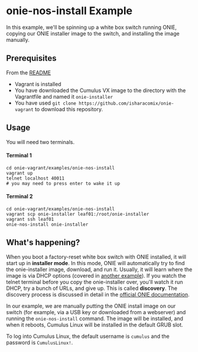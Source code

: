 onie-nos-install Example
========================
In this example, we'll be spinning up a white box switch running ONIE, copying
our ONIE installer image to the switch, and installing the image manually.

Prerequisites
------------
From the [README](http://github.com/isharacomix/onie-vagrant)

  * Vagrant is installed
  * You have downloaded the Cumulus VX image to the directory with the Vagrantfile
    and named it `onie-installer`
  * You have used `git clone https://github.com/isharacomix/onie-vagrant` to
    download this repository.


Usage
-----
You will need two terminals.

#### Terminal 1
    cd onie-vagrant/examples/onie-nos-install
    vagrant up
    telnet localhost 40011
    # you may need to press enter to wake it up

#### Terminal 2
    cd onie-vagrant/examples/onie-nos-install
    vagrant scp onie-installer leaf01:/root/onie-installer
    vagrant ssh leaf01
    onie-nos-install onie-installer


What's happening?
-----------------
When you boot a factory-reset white box switch with ONIE installed, it will
start up in **installer mode**. In this mode, ONIE will automatically try to
find the onie-installer image, download, and run it. Usually, it will learn
where the image is via DHCP options (covered in
[another example](http://github.com/isharacomix/onie-vagrant/tree/master/examples/dhcp-install)).
If you watch the telnet terminal before you copy the onie-installer over,
you'll watch it run DHCP, try a bunch of URLs, and give up. This is called
**discovery**. The discovery process is discussed in detail in the
[official ONIE documentation](https://github.com/opencomputeproject/onie/wiki/Design-Spec-SW-Image-Discovery).

In our example, we are manually putting the ONIE install image on our switch
(for example, via a USB key or downloaded from a webserver) and running the
`onie-nos-install` command. The image will be installed, and when it reboots,
Cumulus Linux will be installed in the default GRUB slot.

To log into Cumulus Linux, the default username is `cumulus` and the password
is `CumulusLinux!`.
